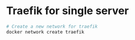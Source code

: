 # Traefik for single server

```bash
# Create a new network for traefik
docker network create traefik
```

